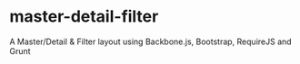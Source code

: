 master-detail-filter
====================

A Master/Detail &amp; Filter layout using Backbone.js, Bootstrap, RequireJS and Grunt
